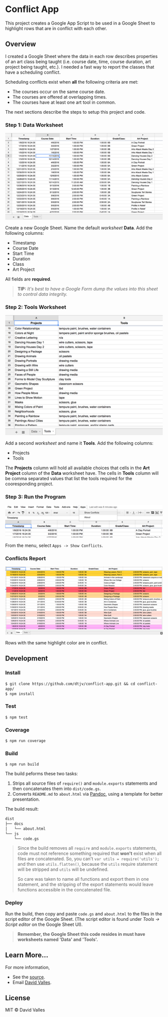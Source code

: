 # Conflict App

This project creates a Google App Script to be used in a Google Sheet to highlight rows that are in conflict with each other.

## Overview

I created a Google Sheet where the data in each row describes properties of an art class being taught (i.e. course date, time, course duration, art project being taught, etc.). I needed a fast way to report the classes that have a scheduling conflict.

Scheduling conflicts exist when **all** the following criteria are met:

- The courses occur on the same course date.
- The courses are offered at overlapping times.
- The courses have at least one art tool in common.

The next sections describe the steps to setup this project and code.

### Step 1: Data Worksheet

![pic of data worksheet](./media/data-worksheet.png)

Create a new Google Sheet. Name the default _worksheet_ **Data**. Add the following columns:

- Timestamp
- Course Date
- Start Time
- Duration
- Class
- Art Project

All fields are **required**.

> **TIP:** _It's best to have a Google Form dump the values into this sheet to control data integrity._

### Step 2: Tools Worksheet

![pic of tools worksheet](./media/tools-worksheet.png)

Add a second _worksheet_ and name it **Tools**. Add the following columns:

- Projects
- Tools

The **Projects** column will hold all available choices that cells in the **Art Project** column of the **Data** worksheet have. The cells in **Tools** column will be comma separated values that list the tools required for the cooresponding project.

### Step 3: Run the Program

![pic of menu](./media/show-conflicts.png)

From the menu, select `Apps -> Show Conflicts`.

### Conflicts Report

![pic of conflict report](./media/conflict-report.png)

Rows with the same highlight color are in conflict.

## Development

### Install

```
$ git clone https://github.com/dtjv/conflict-app.git && cd conflict-app/
$ npm install
```

### Test

```
$ npm test
```

### Coverage

```
$ npm run coverage
```

### Build

```
$ npm run build
```

The build peforms these two tasks:

1. Strips all source files of `require()` and `module.exports` statements and then concatenates them into `dist/code.gs`.
1. Converts `README.md` to `about.html` via [Pandoc](http://pandoc.org/), using a template for better presentation.

The build result:

```
dist
├── docs
│   └── about.html
└── js
    └── code.gs
```

> Since the build removes all `require` and `module.exports` statements, code must not reference something required that **won't** exist when all files are concatenated. So, you can't `var utils = require('utils');` and then use `utils.flatten()`, because the `utils` require statement will be stripped and `utils` will be undefined.
>
> So care was taken to name all functions and export them in one statement, and the stripping of the export statements would leave functions accessible in the concatenated file.

### Deploy

Run the build, then copy and paste `code.gs` and `about.html` to the files in the script editor of the Google Sheet. (The script editor is found under _Tools -> Script editor_ on the Google Sheet UI).

> **Remember, the Google Sheet this code resides in must have worksheets named 'Data' and 'Tools'.**

## Learn More...

For more information,

- See the <a href='https://github.com/dtjv/conflict-app' target='_parent'>source</a>.
- Email [David Valles](mailto:davidtjvalles@gmail.com).

## License

MIT © David Valles

